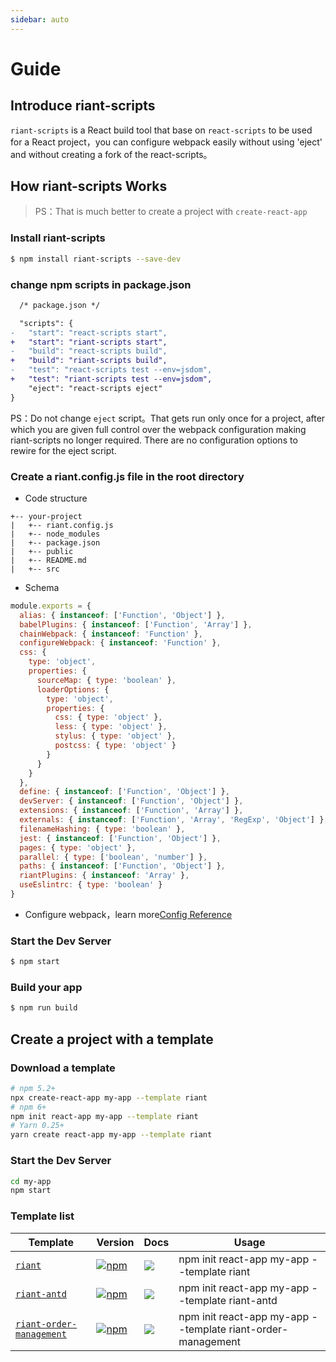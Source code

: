 ```yaml
---
sidebar: auto
---
```


# Guide

## Introduce riant-scripts

`riant-scripts` is a React build tool that base on `react-scripts` to be used for a React project，you can configure webpack easily without using 'eject' and without creating a fork of the react-scripts。

## How riant-scripts Works

> PS：That is much better to create a project with `create-react-app`

### Install riant-scripts

```bash
$ npm install riant-scripts --save-dev
```

### change npm scripts in package.json

```diff
  /* package.json */

  "scripts": {
-   "start": "react-scripts start",
+   "start": "riant-scripts start",
-   "build": "react-scripts build",
+   "build": "riant-scripts build",
-   "test": "react-scripts test --env=jsdom",
+   "test": "riant-scripts test --env=jsdom",
    "eject": "react-scripts eject"
}
```
PS：Do not change `eject` script。That gets run only once for a project, after which you are given full control over the webpack configuration making riant-scripts no longer required. There are no configuration options to rewire for the eject script.

### Create a riant.config.js file in the root directory

* Code structure

```
+-- your-project
|   +-- riant.config.js
|   +-- node_modules
|   +-- package.json
|   +-- public
|   +-- README.md
|   +-- src
```

* Schema

```js
module.exports = {
  alias: { instanceof: ['Function', 'Object'] },
  babelPlugins: { instanceof: ['Function', 'Array'] },
  chainWebpack: { instanceof: 'Function' },
  configureWebpack: { instanceof: 'Function' },
  css: {
    type: 'object',
    properties: {
      sourceMap: { type: 'boolean' },
      loaderOptions: {
        type: 'object',
        properties: {
          css: { type: 'object' },
          less: { type: 'object' },
          stylus: { type: 'object' },
          postcss: { type: 'object' }
        }
      }
    }
  },
  define: { instanceof: ['Function', 'Object'] },
  devServer: { instanceof: ['Function', 'Object'] },
  extensions: { instanceof: ['Function', 'Array'] },
  externals: { instanceof: ['Function', 'Array', 'RegExp', 'Object'] },
  filenameHashing: { type: 'boolean' },
  jest: { instanceof: ['Function', 'Object'] },
  pages: { type: 'object' },
  parallel: { type: ['boolean', 'number'] },
  paths: { instanceof: ['Function', 'Object'] },
  riantPlugins: { instanceof: 'Array' },
  useEslintrc: { type: 'boolean' }
}
```

* Configure webpack，learn more[Config Reference](/config/)

### Start the Dev Server

```bash
$ npm start
```

### Build your app

```bash
$ npm run build
```

## Create a project with a template

### Download a template

```bash
# npm 5.2+
npx create-react-app my-app --template riant
# npm 6+
npm init react-app my-app --template riant
# Yarn 0.25+
yarn create react-app my-app --template riant
```

### Start the Dev Server

```bash
cd my-app
npm start
```

### Template list

| Template | Version | Docs | Usage |
| ------- | ------- | ---- | ----------- |
| [`riant`](packages/cra-template-riant) | [![npm](https://img.shields.io/npm/v/cra-template-riant.svg?style=flat-square)](https://www.npmjs.com/package/cra-template-riant) | [![](https://img.shields.io/badge/API%20Docs-markdown-lightgrey.svg?style=flat-square)](packages/cra-template-riant#readme) | npm init react-app my-app --template riant |
| [`riant-antd`](packages/cra-template-riant-antd) | [![npm](https://img.shields.io/npm/v/cra-template-riant-antd.svg?style=flat-square)](https://www.npmjs.com/package/cra-template-riant-antd) | [![](https://img.shields.io/badge/API%20Docs-markdown-lightgrey.svg?style=flat-square)](packages/cra-template-riant-antd#readme) | npm init react-app my-app --template riant-antd |
| [`riant-order-management`](packages/cra-template-riant-order-management) | [![npm](https://img.shields.io/npm/v/cra-template-riant-order-management.svg?style=flat-square)](https://www.npmjs.com/package/cra-template-riant-order-management) | [![](https://img.shields.io/badge/API%20Docs-markdown-lightgrey.svg?style=flat-square)](packages/cra-template-riant-order-management#readme) | npm init react-app my-app --template riant-order-management |